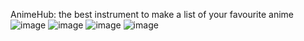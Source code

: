 AnimeHub: the best instrument to make a list of your favourite anime
![image](https://user-images.githubusercontent.com/71407757/233732873-7f06cf46-3f77-432c-a573-88ce4d342549.png)
![image](https://user-images.githubusercontent.com/71407757/233732914-ac1e5d7e-09bc-4275-bf7a-fc9d4456eebe.png)
![image](https://user-images.githubusercontent.com/71407757/233732934-e3b3b383-202c-4e63-af13-1851ac02bc4e.png)
![image](https://user-images.githubusercontent.com/71407757/233732982-511391a1-a00f-499c-ae07-211dfc1c0cd8.png)
